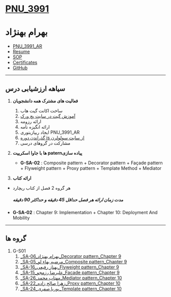 # [PNU_3991](https://github.com/AliRazavi-edu/PNU_3991#TOC)
# بهرام بهنژاد
- [PNU_3991_AR](https://github.com/bahram200/PNU_3991_AR)
- [Resume](https://bahram200.github.io/Behnejad/) 
- [SOP](https://bahram200.github.io/SOP/)
- [Certificates](https://github.com/bahram200/Proof-javascript-certificate/blob/main/certificate.jpeg)
- [GitHub](https://github.com/bahram200)
--------------
## سیاهه ارزشیابی درس
1. **فعالیت های مشترک همه دانشجویان**
    1. ساخت اکانت گیت هاب
    2. [آموزش گیت در سایت پچ ورک](http://jlord.us/patchwork/)
    3. ارائه رزومه
    4. ارائه انگیزه نامه
    5. ایجاد ریپازیتوری PNU_3991_AR
    6. [گذراندن دوره js از سایت سولولرن](http://Sololearn.com)
    7. مشارکت در گروهای درسی

2. **ها با جاوا اسکریپت paternپیاده سازی** 

    - **G-SA-02** : Composite pattern + Decorator pattern + Façade pattern + Flyweight pattern + Proxy pattern + Template Method + Mediator

3.  **ارائه کتاب**
   - هر گروه 2 فصل از کتاب ریچارد
        
        ##### **مدت زمان ارائه هر فصل حداقل 45 دقیقه و حداکثر 90 دقیقه**
  

   - **G-SA-02** : Chapter 9: Implementation + Chapter 10: Deployment And Mobility
----------------
## گروه ها

1. G-S01
    1. [_SA-06_بهرام بهنژاد_Decorator pattern_Chapter 9](https://github.com/AliRazavi-edu/PNU_3991/tree/master/_MSc/SoftwareArchitecture/1115280_01/06_%D8%A8%D9%87%D8%B1%D8%A7%D9%85%20%D8%A8%D9%87%D9%86%DA%98%D8%A7%D8%AF)    
    1. [_SA-05_مرضیه بهاء لو_Composite pattern_Chapter 9](https://github.com/AliRazavi-edu/PNU_3991/tree/master/_MSc/SoftwareArchitecture/1115280_01/05_%D9%85%D8%B1%D8%B6%D9%8A%D9%87%20%D8%A8%D9%87%D8%A7%D9%84%D9%88%D9%87%D9%88%D8%B1%D9%87)    
    1. [_SA-16_بهناز رفیعی_Flyweight pattern_Chapter 9](https://github.com/AliRazavi-edu/PNU_3991/tree/master/_MSc/SoftwareArchitecture/1115280_01/16_%D8%A8%D9%87%D9%86%D8%A7%D8%B2%20%D8%B1%D9%81%D9%8A%D8%B9%D9%8A)    
    1. [_SA-15_علیرضا رزمجو_Facade pattern_Chapter 9](https://github.com/AliRazavi-edu/PNU_3991/tree/master/_MSc/SoftwareArchitecture/1115280_01/15_%D8%B9%D9%84%D9%8A%D8%B1%D8%B6%D8%A7%20%D8%B1%D8%B2%D9%85%D8%AC%D9%88) 
    1. [_SA-26_مهتاب محمد_Mediator pattern_Chapter 10](https://github.com/AliRazavi-edu/PNU_3991/tree/master/_MSc/SoftwareArchitecture/1115280_01/26_%D9%85%D9%87%D8%AA%D8%A7%D8%A8%20%D9%85%D8%AD%D9%85%D8%AF) 
     1. [_SA-22_زهرا صالح زاده_Proxy pattern_Chapter 10](https://github.com/AliRazavi-edu/PNU_3991/tree/master/_MSc/SoftwareArchitecture/1115280_01/22_%D8%B2%D9%87%D8%B1%D8%A7%20%D8%B5%D8%A7%D9%84%D8%AD%20%D8%B2%D8%A7%D8%AF%D9%87)
     1. [_SA-24_پوریا صفری_Template pattern_Chapter 10](https://github.com/AliRazavi-edu/PNU_3991/tree/master/_MSc/SoftwareArchitecture/1115280_01/24_%D9%BE%D9%88%D8%B1%D9%8A%D8%A7%20%D8%B5%D9%81%D8%B1%D9%8A)
